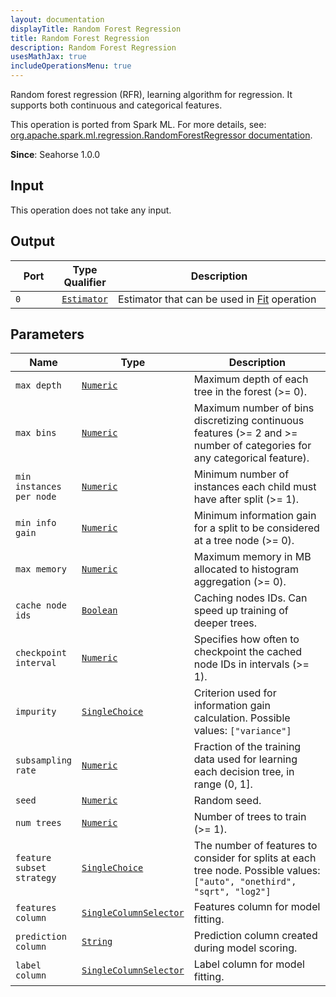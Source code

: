 ```yaml
---
layout: documentation
displayTitle: Random Forest Regression
title: Random Forest Regression
description: Random Forest Regression
usesMathJax: true
includeOperationsMenu: true
---
```

Random forest regression (RFR), learning algorithm for regression. It supports both continuous and categorical features.

This operation is ported from Spark ML. For more details, see: <a target="_blank" href="http://spark.apache.org/docs/1.5.2/api/scala/index.html#org.apache.spark.ml.regression.RandomForestRegressor">org.apache.spark.ml.regression.RandomForestRegressor documentation</a>.

**Since**: Seahorse 1.0.0

## Input

This operation does not take any input.

## Output


<table>
<thead>
<tr>
<th style="width:15%">Port</th>
<th style="width:15%">Type Qualifier</th>
<th style="width:70%">Description</th>
</tr>
</thead>
<tbody>
    <tr><td><code>0</code></td><td><code><a href="../classes/estimator.html">Estimator</a></code></td><td>Estimator that can be used in <a href="fit.html">Fit</a> operation</td></tr>
</tbody>
</table>
    

## Parameters


<table class="table">
<thead>
<tr>
<th style="width:15%">Name</th>
<th style="width:15%">Type</th>
<th style="width:70%">Description</th>
</tr>
</thead>
<tbody>
    
<tr>
<td><code>max depth</code></td>
<td><code><a href="../parameters.html#numeric">Numeric</a></code></td>
<td>Maximum depth of each tree in the forest (>= 0).</td>
</tr>
    
<tr>
<td><code>max bins</code></td>
<td><code><a href="../parameters.html#numeric">Numeric</a></code></td>
<td>Maximum number of bins discretizing continuous features (>= 2 and >= number of categories for any categorical feature).</td>
</tr>
    
<tr>
<td><code>min instances per node</code></td>
<td><code><a href="../parameters.html#numeric">Numeric</a></code></td>
<td>Minimum number of instances each child must have after split (>= 1).</td>
</tr>
    
<tr>
<td><code>min info gain</code></td>
<td><code><a href="../parameters.html#numeric">Numeric</a></code></td>
<td>Minimum information gain for a split to be considered at a tree node (>= 0).</td>
</tr>
    
<tr>
<td><code>max memory</code></td>
<td><code><a href="../parameters.html#numeric">Numeric</a></code></td>
<td>Maximum memory in MB allocated to histogram aggregation (>= 0).</td>
</tr>
    
<tr>
<td><code>cache node ids</code></td>
<td><code><a href="../parameters.html#boolean">Boolean</a></code></td>
<td>Caching nodes IDs. Can speed up training of deeper trees.</td>
</tr>
    
<tr>
<td><code>checkpoint interval</code></td>
<td><code><a href="../parameters.html#numeric">Numeric</a></code></td>
<td>Specifies how often to checkpoint the cached node IDs in intervals (>= 1).</td>
</tr>
    
<tr>
<td><code>impurity</code></td>
<td><code><a href="../parameters.html#single_choice">SingleChoice</a></code></td>
<td>Criterion used for information gain calculation. Possible values: <code>["variance"]</code></td>
</tr>
    
<tr>
<td><code>subsampling rate</code></td>
<td><code><a href="../parameters.html#numeric">Numeric</a></code></td>
<td>Fraction of the training data used for learning each decision tree, in range (0, 1].</td>
</tr>
    
<tr>
<td><code>seed</code></td>
<td><code><a href="../parameters.html#numeric">Numeric</a></code></td>
<td>Random seed.</td>
</tr>
    
<tr>
<td><code>num trees</code></td>
<td><code><a href="../parameters.html#numeric">Numeric</a></code></td>
<td>Number of trees to train (>= 1).</td>
</tr>
    
<tr>
<td><code>feature subset strategy</code></td>
<td><code><a href="../parameters.html#single_choice">SingleChoice</a></code></td>
<td>The number of features to consider for splits at each tree node. Possible values: <code>["auto", "onethird", "sqrt", "log2"]</code></td>
</tr>
    
<tr>
<td><code>features column</code></td>
<td><code><a href="../parameters.html#single_column_selector">SingleColumnSelector</a></code></td>
<td>Features column for model fitting.</td>
</tr>
    
<tr>
<td><code>prediction column</code></td>
<td><code><a href="../parameters.html#string">String</a></code></td>
<td>Prediction column created during model scoring.</td>
</tr>
    
<tr>
<td><code>label column</code></td>
<td><code><a href="../parameters.html#single_column_selector">SingleColumnSelector</a></code></td>
<td>Label column for model fitting.</td>
</tr>
    
</tbody>
</table>
    
